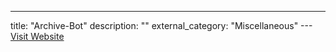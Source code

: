 ---
title: "Archive-Bot"
description: ""
external_category: "Miscellaneous"
---[Visit Website](https://github.com/Nukesor/archivebot)


